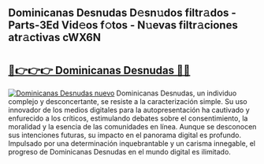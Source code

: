 ## Dominicanas Desnudas D𝚎sn𝚞dos filtr𝚊dos - Parts-3Ed Vid𝚎os f𝚘tos - N𝚞evas filtr𝚊ciones atr𝚊ctivas cWX6N

# <h2><a href="http://mb1acr.tromn.icu/?c=Dominicanas+Desnudas">🔗👉👉👉 Dominicanas Desnudas 🔗🔗</a></h2>

[![Dominicanas Desnudas nuevo](https://i.imgur.com/pEAQMta.gif)](http://mb1acr.tromn.icu/?c=Dominicanas+Desnudas)
Dominicanas Desnudas, un individuo complejo y desconcertante, se resiste a la caracterización simple. Su uso innovador de los medios digitales para la autopresentación ha cautivado y enfurecido a los críticos, estimulando debates sobre el consentimiento, la moralidad y la esencia de las comunidades en línea. Aunque se desconocen sus intenciones futuras, su impacto en el panorama digital es profundo. Impulsado por una determinación inquebrantable y un carisma innegable, el progreso de Dominicanas Desnudas en el mundo digital es ilimitado.
